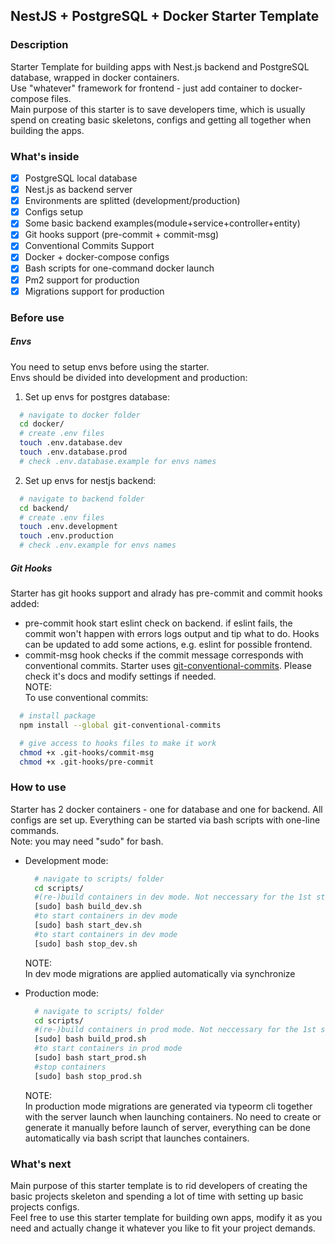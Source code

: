 ## NestJS + PostgreSQL + Docker Starter Template

### Description

Starter Template for building apps with Nest.js backend and PostgreSQL database, wrapped in docker containers.<br/>
Use "whatever" framework for frontend - just add container to docker-compose files.<br/>
Main purpose of this starter is to save developers time, which is usually spend on creating basic skeletons, configs and getting all together when building the apps.

### What's inside

- [x] PostgreSQL local database
- [x] Nest.js as backend server
- [x] Environments are splitted (development/production)
- [x] Configs setup
- [x] Some basic backend examples(module+service+controller+entity)
- [x] Git hooks support (pre-commit + commit-msg)
- [x] Conventional Commits Support
- [x] Docker + docker-compose configs
- [x] Bash scripts for one-command docker launch
- [x] Pm2 support for production
- [x] Migrations support for production

### Before use

##### Envs

You need to setup envs before using the starter.<br/>
Envs should be divided into development and production:<br/>

1. Set up envs for postgres database:

```bash
  # navigate to docker folder
  cd docker/
  # create .env files
  touch .env.database.dev
  touch .env.database.prod
  # check .env.database.example for envs names
```

2. Set up envs for nestjs backend:

```bash
  # navigate to backend folder
  cd backend/
  # create .env files
  touch .env.development
  touch .env.production
  # check .env.example for envs names
```

##### Git Hooks

Starter has git hooks support and alrady has pre-commit and commit hooks added:

- pre-commit hook start eslint check on backend. if eslint fails, the commit won't happen with errors logs output and tip what to do. Hooks can be updated to add some actions, e.g. eslint for possible frontend.
- commit-msg hook checks if the commit message corresponds with conventional commits. Starter uses [git-conventional-commits](https://github.com/qoomon/git-conventional-commits). Please check it's docs and modify settings if needed.<br/>
  NOTE: <br/>
  To use conventional commits:

```bash
  # install package
  npm install --global git-conventional-commits

  # give access to hooks files to make it work
  chmod +x .git-hooks/commit-msg
  chmod +x .git-hooks/pre-commit

```

### How to use

Starter has 2 docker containers - one for database and one for backend. All configs are set up. Everything can be started via bash scripts with one-line commands.<br/>
Note: you may need "sudo" for bash.

- Development mode:<br/>

  ```bash
    # navigate to scripts/ folder
    cd scripts/
    #(re-)build containers in dev mode. Not neccessary for the 1st start
    [sudo] bash build_dev.sh
    #to start containers in dev mode
    [sudo] bash start_dev.sh
    #to start containers in dev mode
    [sudo] bash stop_dev.sh
  ```

  NOTE:<br/>
  In dev mode migrations are applied automatically via synchronize

- Production mode: <br/>

  ```bash
    # navigate to scripts/ folder
    cd scripts/
    #(re-)build containers in prod mode. Not neccessary for the 1st start
    [sudo] bash build_prod.sh
    #to start containers in prod mode
    [sudo] bash start_prod.sh
    #stop containers
    [sudo] bash stop_prod.sh
  ```

  NOTE:<br/>
  In production mode migrations are generated via typeorm cli together with the server launch when launching containers. No need to create or generate it manually before launch of server, everything can be done automatically via bash script that launches containers.

### What's next

Main purpose of this starter template is to rid developers of creating the basic projects skeleton and spending a lot of time with setting up basic projects configs.<br/>
Feel free to use this starter template for building own apps, modify it as you need and actually change it whatever you like to fit your project demands.
